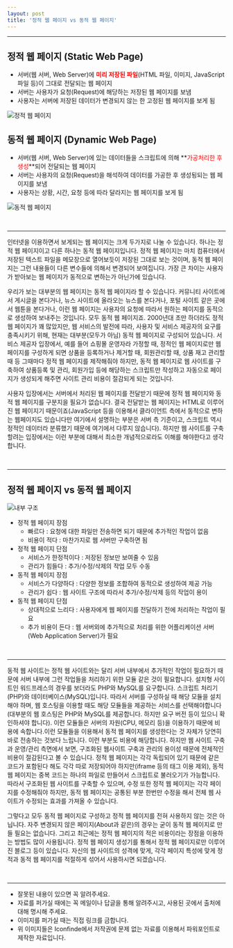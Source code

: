 ```yaml
---
layout: post
title: '정적 웹 페이지 vs 동적 웹 페이지'
---
```


---


## 정적 웹 페이지 (Static Web Page)

* 서버(웹 서버, Web Server)에 **<span style="color: #ff0000;">미리 저장된 파일</span>**(HTML 파일, 이미지, JavaScript 파일 등)이 그대로 전달되는 웹 페이지
* 서버는 사용자가 요청(Request)에 해당하는 저장된 웹 페이지를 보냄
* 사용자는 서버에 저장된 데이터가 변경되지 않는 한 고정된 웹 페이지를 보게 됨

![정적 웹 페이지](https://lh3.googleusercontent.com/-6ptYf0ReWeI/Vqd54cYVh9I/AAAAAAAAACc/ueD2ICThTXY/w720-o/static-web.png)

## 동적 웹 페이지 (Dynamic Web Page)

* 서버(웹 서버, Web Server)에 있는 데이터들을 스크립트에 의해 **<span style="color: #ff0000;">가공처리한 후 생성</span>**되어 전달되는 웹 페이지
* 서버는 사용자의 요청(Request)을 해석하여 데이터를 가공한 후 생성됭되는 웹 페이지를 보냄
* 사용자는 상황, 시간, 요청 등에 따라 달라지는 웹 페이지를 보게 됨

![동적 웹 페이지](https://lh3.googleusercontent.com/-1jVzhuqATjw/Vqd54V1mrtI/AAAAAAAAACc/Cjt-etlXrHc/w720-o/dynamic-web.png)

<br />

---

인터넷을 이용하면서 보게되는 웹 페이지는 크게 두가지로 나눌 수 있습니다. 하나는 정적 웹 페이지이고 다른 하나는 동적 웹 페이지입니다. 정적 웹 페이지는 마치 컴퓨터에서 저장된 텍스트 파일을 메모장으로 열어보듯이 저장된 그대로 보는 것이며, 동적 웹 페이지는 그런 내용들이 다른 변수들에 의해서 변경되어 보여집니다. 가장 큰 차이는 사용자가 받아보는 웹 페이지가 동적으로 변하는가 아닌가에 있습니다.

우리가 보는 대부분의 웹 페이지는 동적 웹 페이지라 할 수 있습니다. 커뮤니티 사이트에서 게시글을 본다거나, 뉴스 사이트에 올라오는 뉴스를 본다거나, 포털 사이트 같은 곳에서 웹툰을 본다거나, 이런 웹 페이지는 사용자의 요청에 따라서 원하는 페이지를 동적으로 생성하여 보내주는 것입니다. 모두 동적 웹 페이지죠. 2000년대 초만 하더라도 정적 웹 페이지가 꽤 많았지만, 웹 서비스의 발전에 따라, 사용자 및 서비스 제공자의 요구를 충족시키기 위해, 현재는 대부분(모두가 아님) 동적 웹 페이지로 구성되어 있습니다. 서비스 제공자 입장에서, 예를 들어 쇼핑몰 운영자라 가정할 때, 정적인 웹 페이지로만 웹 페이지를 구성하게 되면 상품을 등록하거나 제거할 때, 회원관리할 때, 상품 재고 관리할 때 등 그때마다 정적 웹 페이지를 제작해줘야 하지만, 동적 웹 페이지로 웹 사이트를 구축하여 상품등록 및 관리, 회원가입 등에 해당하는 스크립트만 작성하고 자동으로 페이지가 생성되게 해주면 사이트 관리 비용이 절감되게 되는 것입니다.

사용자 입장에서는 서버에서 처리된 웹 페이지를 전달받기 때문에 정적 웹 페이지와 동적 웹 페이지를 구분지을 필요가 없습니다. 결국 전달받는 웹 페이지는 HTML로 이루어진 웹 페이지기 때문이죠(JavaScript 등을 이용해서 클라이언트 측에서 동적으로 변하는 웹페이지도 있습니다만 여기에서 설명하는 부분은 서버 측 기준이고, 스크립트 역시 정적인 데이터라 분류했기 때문에 여기에서 다루지 않습니다). 하지만 웹 사이트를 구축할려는 입장에서는 이런 부분에 대해서 최소한 개념적으로라도 이해를 해야한다고 생각합니다.

<br />

---

## 정적 웹 페이지 vs 동적 웹 페이지

![내부 구조](https://lh3.googleusercontent.com/-mFaOm0EGIvA/VqeJYe_b_yI/AAAAAAAAADA/FDiCN9Zp_hg/w720-o/static-vs-dynamic-web-inside.png)

* 정적 웹 페이지 장점
  * 빠르다 : 요청에 대한 파일만 전송하면 되기 때문에 추가적인 작업이 없음
  * 비용이 적다 : 마찬가지로 웹 서버만 구축하면 됨
* 정적 웹 페이지 단점
  * 서비스가 한정적이다 : 저장된 정보만 보여줄 수 있음
  * 관리가 힘들다 : 추가/수정/삭제의 작업 모두 수동
* 동적 웹 페이지 장점
  * 서비스가 다양하다 : 다양한 정보를 조합하여 동적으로 생성하여 제공 가능
  * 관리가 쉽다 : 웹 사이트 구조에 따라서 추가/수정/삭제 등의 작업이 용이
* 동적 웹 페이지 단점
  * 상대적으로 느리다 : 사용자에게 웹 페이지를 전달하기 전에 처리하는 작업이 필요
  * 추가 비용이 든다 : 웹 서버외에 추가적으로 처리를 위한 어플리케이션 서버(Web Application Server)가 필요

<br />

---

동적 웹 사이트는 정적 웹 사이트와는 달리 서버 내부에서 추가적인 작업이 필요하기 때문에 서버 내부에 그런 작업들을 처리하기 위한 모듈 같은 것이 필요합니다. 설치형 사이트인 워드프레스의 경우를 보더라도 PHP와 MySQL를 요구합니다. 스크립트 처리기(PHP)와 데이터베이스(MySQL)입니다. 따라서 서버를 구성하실 때 해당 모듈을 설치해야 하며, 웹 호스팅을 이용할 때도 해당 모듈들을 제공하는 서비스를 선택해야합니다(대부분의 웹 호스팅은 PHP와 MySQL를 제공합니다. 하지만 요구 버전 등이 있으니 확인하셔야 합니다). 이런 모듈들은 서버의 자원(CPU, 메모리 등)을 이용하기 때문에 비용에 속합니다.이런 모듈들을 이용해서 동적 웹 페이지를 생성한다는 것 자체가 당연히 바로 전송하는 것보다 느립니다. 이런 부분도 비용에 해당합니다. 하지만 웹 사이트 구축과 운영/관리 측면에서 보면, 구조화된 웹사이트 구축과 관리의 용이성 때문에 전체적인 비용이 절감된다고 볼 수 있습니다. 정적 웹 페이지는 각각 독립되어 있기 때문에 같은 코드가 포함된다 해도 각각 따로 저장되어야 하지만(iframe 등의 태그 이용 제외), 동적 웹 페이지는 중복 코드는 하나의 파일로 만들어서 스크립트로 불러오기가 가능합니다. 따라서 구조화된 웹 사이트를 구축할 수 있으며, 수정 또한 정적 웹 페이지는 각각 페이지를 수정해줘야 하지만, 동적 웹 페이지는 공통된 부분 한번만 수정을 해서 전체 웹 사이트가 수정되는 효과를 가져올 수 있습니다.

그렇다고 모두 동적 웹 페이지로 구성하고 정적 웹 페이지를 전혀 사용하지 않는 것은 아닙니다. 자주 변경되지 않은 페이지(About과 같은)의 경우는 굳이 동적 웹 페이지로 만들 필요는 없습니다. 그리고 최근에는 정적 웹 페이지의 적은 비용이라는 장점을 이용하는 방법도 많이 사용됩니다. 정적 웹 페이지 생성기를 통해서 정적 웹 페이지로만 이루어진 블로그 등이 있습니다. 자신의 웹 사이트의 성격에 맞게, 각각 페이지 특성에 맞게 정적과 동적 웹 페이지를 적절하게 섞어서 사용하시면 되겠습니다.

<br />

---
+ 잘못된 내용이 있으면 꼭 알려주세요.
+ 자료를 퍼가실 때에는 꼭 메일이나 답글을 통해 알려주시고, 사용된 곳에서 출처에 대해 명시해 주세요.
+ 이미지를 퍼가실 때는 직접 링크를 금합니다.
+ 위 이미지들은 Iconfinde에서 저작권에 문제 없는 자료를 이용해서 파워포인트로 제작한 자료입니다.

